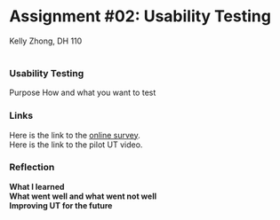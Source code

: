 # Assignment #02: Usability Testing
Kelly Zhong, DH 110
<br>
<br>

### Usability Testing
Purpose 
How and what you want to test 

### Links 
Here is the link to the <a href="https://forms.gle/EkG6GNJ9UXRQ98PT7"> online survey</a>. 
<br>
Here is the link to the pilot UT video. 

### Reflection 
**What I learned**
<br>
**What went well and what went not well**
<br>
**Improving UT for the future**
